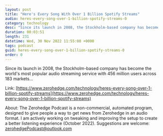 ```yaml
---
layout: post
title: "Here's Every Song With Over 1 Billion Spotify Streams"
audio: heres-every-song-over-1-billion-spotify-streams-0
category: technology
desc: "Since its launch in 2008, the Stockholm-based company has become the world's most popular audio streaming service with 456 million users across 183 markets..."
duration: 00:03:51
length: 231
datetime: Wed, 30 Nov 2022 11:55:00 +0000
tags: podcast
guid: heres-every-song-over-1-billion-spotify-streams-0
order: 0
---
```

Since its launch in 2008, the Stockholm-based company has become the world's most popular audio streaming service with 456 million users across 183 markets...

Link: [https://www.zerohedge.com/technology/heres-every-song-over-1-billion-spotify-streams](https://www.zerohedge.com/technology/heres-every-song-over-1-billion-spotify-streams)

About: The Zerohedge Podcast is a non-commercial, automated program, designed to give people a way to get news from Zerohedge in an audio format.  I am actively working on tweaking and improving the setup to create a better listening experience (October 2022).  Suggestions are welcome: [zerohedgePodcast@outlook.com](mailto:zerohedgePodcast@outlook.com)